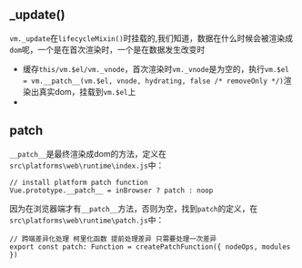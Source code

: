 ## _update()

`vm._update`在`lifecycleMixin()`时挂载的,我们知道，数据在什么时候会被渲染成`dom`呢，一个是在首次渲染时，一个是在数据发生改变时
- 缓存`this/vm.$el/vm._vnode`，首次渲染时`vm._vnode`是为空的，执行`vm.$el = vm.__patch__(vm.$el, vnode, hydrating, false /* removeOnly */)`渲染出真实dom，挂载到`vm.$el`上
- 
## __patch__
`__patch__`是最终渲染成dom的方法，定义在`src\platforms\web\runtime\index.js`中：
```
// install platform patch function 
Vue.prototype.__patch__ = inBrowser ? patch : noop
```
因为在浏览器端才有`__patch__`方法，否则为空，找到`patch`的定义，在`src\platforms\web\runtime\patch.js`中：
```
// 跨端差异化处理 柯里化函数 提前处理差异 只需要处理一次差异
export const patch: Function = createPatchFunction({ nodeOps, modules })
```

